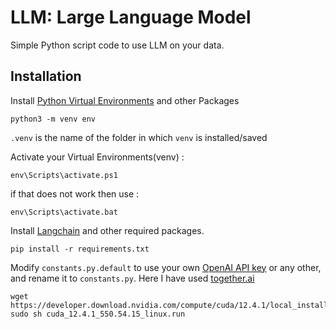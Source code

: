 # LLM: Large Language Model

Simple Python script code to use LLM on your data.

## Installation

Install [Python Virtual Environments](https://docs.python.org/3/tutorial/venv.html#introduction) and other Packages

```
python3 -m venv env
```
`.venv` is the name of the folder in which `venv` is installed/saved

Activate your Virtual Environments(venv) :
```
env\Scripts\activate.ps1
```
if that does not work then use :

```
env\Scripts\activate.bat
```

Install [Langchain](https://github.com/hwchase17/langchain) and other required packages.
```
pip install -r requirements.txt
```

Modify `constants.py.default` to use your own [OpenAI API key](https://platform.openai.com/account/api-keys) or any other, and rename it to `constants.py`. Here I have used [together.ai](https://api.together.xyz/models) 

```
wget https://developer.download.nvidia.com/compute/cuda/12.4.1/local_installers/cuda_12.4.1_550.54.15_linux.run 
sudo sh cuda_12.4.1_550.54.15_linux.run
```
